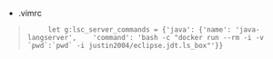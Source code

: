 - .vimrc
>          let g:lsc_server_commands = {'java': {'name': 'java-langserver',    'command': 'bash -c "docker run --rm -i -v `pwd`:`pwd` -i justin2004/eclipse.jdt.ls_box"'}}
